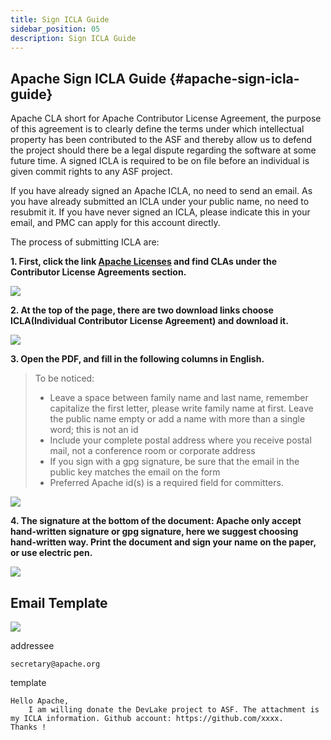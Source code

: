 ```yaml
---
title: Sign ICLA Guide
sidebar_position: 05
description: Sign ICLA Guide
---
```


## Apache Sign ICLA Guide {#apache-sign-icla-guide}

Apache CLA short for Apache Contributor License Agreement, the purpose of this agreement is to clearly define the terms under which intellectual property has been contributed to the ASF and thereby allow us to defend the project should there be a legal dispute regarding the software at some future time.
A signed ICLA is required to be on file before an individual is given commit rights to any ASF project.

If you have already signed an Apache ICLA, no need to send an email. As you have already submitted an ICLA under your public name, no need to resubmit it. If you have never signed an ICLA, please indicate this in your email, and PMC can apply for this account directly.

The process of submitting ICLA are:

**1. First, click the link [Apache Licenses](https://www.apache.org/licenses/#clas) and find CLAs under the Contributor License Agreements section.**

![](/img/icla/page_link.png)

**2. At the top of the page, there are two download links choose ICLA(Individual Contributor License Agreement) and download it.**

![](/img/icla/download.png)

**3. Open the PDF, and fill in the following columns in English.**

> To be noticed:
>
> - Leave a space between family name and last name, remember capitalize the first letter, please write family name at first. Leave the public name empty or add a name with more than a single word; this is not an id
> - Include your complete postal address where you receive postal mail, not a conference room or corporate address
> - If you sign with a gpg signature, be sure that the email in the public key matches the email on the form
> - Preferred Apache id(s) is a required field for committers.

![](/img/icla/write_info.png)

**4. The signature at the bottom of the document: Apache only accept hand-written signature or gpg signature, here we suggest choosing hand-written way. Print the document and sign your name on the paper, or use electric pen.**

![](/img/icla/sign.png)

## Email Template 

![](/img/icla/email.png)

addressee

```
secretary@apache.org
```

template

```
Hello Apache,
    I am willing donate the DevLake project to ASF. The attachment is my ICLA information. Github account: https://github.com/xxxx.
Thanks !
```
